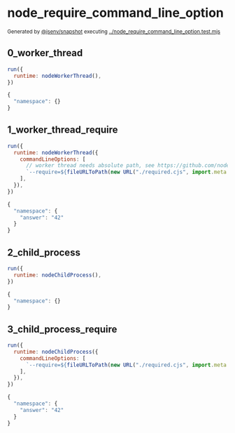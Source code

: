 # node_require_command_line_option

<sub>
  Generated by <a href="https://github.com/jsenv/core/tree/main/packages/independent/snapshot">@jsenv/snapshot</a> executing <a href="../node_require_command_line_option.test.mjs">../node_require_command_line_option.test.mjs</a>
</sub>

## 0_worker_thread

```js
run({
  runtime: nodeWorkerThread(),
})
```

```js
{
  "namespace": {}
}
```

## 1_worker_thread_require

```js
run({
  runtime: nodeWorkerThread({
    commandLineOptions: [
      // worker thread needs absolute path, see https://github.com/nodejs/node/issues/41673
      `--require=${fileURLToPath(new URL("./required.cjs", import.meta.url))}`,
    ],
  }),
})
```

```js
{
  "namespace": {
    "answer": "42"
  }
}
```

## 2_child_process

```js
run({
  runtime: nodeChildProcess(),
})
```

```js
{
  "namespace": {}
}
```

## 3_child_process_require

```js
run({
  runtime: nodeChildProcess({
    commandLineOptions: [
      `--require=${fileURLToPath(new URL("./required.cjs", import.meta.url))}`,
    ],
  }),
})
```

```js
{
  "namespace": {
    "answer": "42"
  }
}
```